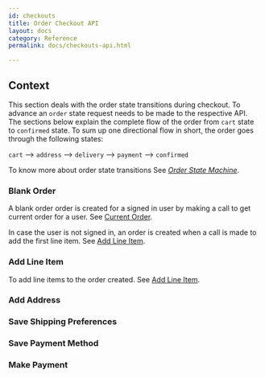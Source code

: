 ```yaml
---
id: checkouts
title: Order Checkout API
layout: docs
category: Reference
permalink: docs/checkouts-api.html

---
```


## Context
This section deals with the order state transitions during checkout.
To advance an `order` state request needs to be made to the respective
API.
The sections below explain the complete flow of the order from `cart` state
to `confirmed` state.
To sum up one directional flow in short, the order goes through the following states:

`cart` --> `address` --> `delivery` --> `payment` --> `confirmed`

To know more about order state transitions See [_Order State Machine_][1].

### Blank Order

A blank order order is created for a signed in user by making a call to get
current order for a user. See [Current Order](/docs/orders-api.html#current-order).

In case the user is not signed in, an order is created when a call is made to add
the first line item. See [Add Line Item](/docs/line-items-api.html).


### Add Line Item
To add line items to the order created. See [Add Line Item](/docs/line-items-api.html).

### Add Address

### Save Shipping Preferences

### Save Payment Method

### Make Payment


[1]: docs/order-states.html
